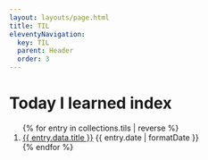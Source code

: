 ```yaml
---
layout: layouts/page.html
title: TIL
eleventyNavigation:
  key: TIL
  parent: Header
  order: 3
---
```


# Today I learned index

<ol class="flex gap-4 flex-col">
{% for entry in collections.tils | reverse %}
  <li class="flex flex-col">
    <a href="{{entry.url}}">{{ entry.data.title }}</a>
    <time dateTime="{{entry.date | formatDate }}">{{ entry.date | formatDate }}</time>
  </li>
{% endfor %}
</ol>
